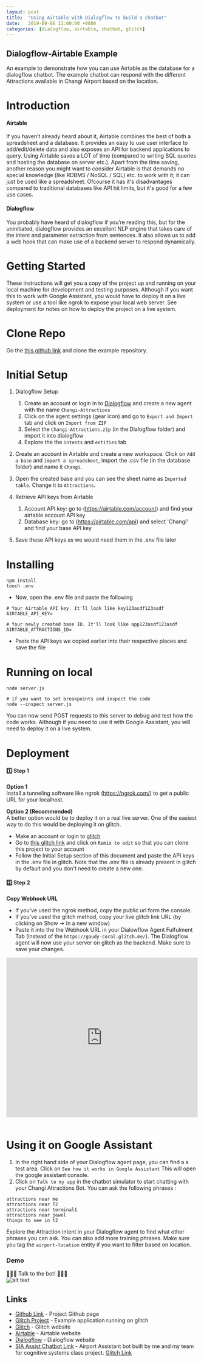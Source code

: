 ```yaml
---
layout: post
title:  "Using Airtable with Dialogflow to build a chatbot"
date:   2019-09-06 11:00:00 +0800
categories: [dialogflow, airtable, chatbot, glitch]
---
```

## Dialogflow-Airtable Example
An example to demonstrate how you can use Airtable as the database for a dialogflow chatbot. The example chatbot can respond with the different Attractions available in Changi Airport based on the location. 

# Introduction
#### Airtable
If you haven’t already heard about it, Airtable combines the best of both a spreadsheet and a database. It provides an easy to use user interface to add/edit/delete data and also exposes an API for backend applications to query. Using Airtable saves a LOT of time (compared to writing SQL queries and hosting the database on server etc.). Apart from the time saving, another reason you might want to consider Airtable is that demands no special knowledge (like RDBMS / NoSQL / SQL) etc. to work with it; it can just be used like a spreadsheet. Ofcourse it has it's disadvantages compared to traditional databases like API hit limits, but it's good for a few use cases.

#### Dialogflow
You probably have heard of dialogflow if you’re reading this, but for the uninitiated, dialogflow provides an excellent NLP engine that takes care of the intent and parameter extraction from sentences. It also allows us to add a web hook that can make use of a backend server to respond dynamically.

# Getting Started

These instructions will get you a copy of the project up and running on your local machine for development and testing purposes. Although if you want this to work with Google Assistant, you would have to deploy it on a live system or use a tool like ngrok to expose your local web server. 
See deployment for notes on how to deploy the project on a live system.

# Clone Repo
Go the [this github link](https://github.com/vishaag/dialogflow-airtable-example) and clone the example repository.

# Initial Setup

1. Dialogflow Setup
   1. Create an account or login in to [Dialogflow](https://dialogflow.com) and create a new agent with the name ```Changi-Attractions```
   2. Click on the agent settings (gear icon) and go to ```Export and Import``` tab and click on ```Import from ZIP```
   3. Select the ```Changi-Attractions.zip``` (in the Dialogflow folder) and import it into dialogflow
   4. Explore the the ```intents``` and ```entities``` tab
   
2. Create an account in Airtable and create a new workspace. Click on ```Add a base``` and ```import a spreadsheet```, import the .csv file (in the database folder) and name it ```Changi```.
3. Open the created base and you can see the sheet name as ```Imported table```. Change it to ```Attractions```.
3. Retrieve API keys from Airtable
   1. Account API key: 
   go to (https://airtable.com/account) and find your airtable account API key
   2. Database key: 
   go to (https://airtable.com/api) and select 'Changi' and find your base API key
4. Save these API keys as we would need them in the .env file later
   

# Installing

```
npm install
touch .env
```

* Now, open the .env file and paste the following

```
# Your Airtable API key. It'll look like key123asdf123asdf
AIRTABLE_API_KEY=

# Your newly created base ID. It'll look like app123asdf123asdf
AIRTABLE_ATTRACTIONS_ID=
```

* Paste the API keys we copied earlier into their respective places and save the file

# Running on local
```
node server.js
```
```
# if you want to set breakpoints and inspect the code
node --inspect server.js
```
You can now send POST requests to this server to debug and test how the code works. Although if you need to use it
with Google Assistant, you will need to deploy it on a live system.

# Deployment

#### 1️⃣ Step 1
__Option 1__  
Install a tunneling software like ngrok (https://ngrok.com/) to get a public URL for your localhost.

__Option 2 (Recommended)__  
A better option would be to deploy it on a real live server. One of the easiest way to do this would be
deploying it on glitch.  
* Make an account or login to [glitch](http://glitch.me)  
*  Go to [this glitch link](https://glitch.com/edit/#!/gaudy-coral) and click on ```Remix to edit``` so that you can clone this project to your account  
* Follow the Initial Setup section of this document and paste the API keys in the .env file in glitch. Note that the .env file is already present in glitch by default and you don't need to create a new one.

#### 2️⃣ Step 2
__Copy Webhook URL__  
* If you've used the ngrok method, copy the public url form the console.
* If you've used the glitch method, copy your live glitch link URL (by clicking on Show -> In a new window)
* Paste it into the the Webhook URL in your Dialowflow Agent Fulfulment Tab (instead of the ```https://gaudy-coral.glitch.me/```). The Dialogflow agent will now use your server on glitch as the backend. Make sure to save your changes.

<!-- Copy and Paste Me -->
<div class="glitch-embed-wrap" style="height: 420px; width: 100%;">
  <iframe
    src="https://glitch.com/embed/#!/embed/gaudy-coral?path=.env&previewSize=0"
    title="gaudy-coral on Glitch"
    allow="geolocation; microphone; camera; midi; vr; encrypted-media"
    style="height: 100%; width: 100%; border: 0;">
  </iframe>
</div> <br>

# Using it on Google Assistant

1.  In the right hand side of your Dialogflow agent page, you can find a a test area. Click on ```See how it works in Google Assistant```
This will open the google assistant console.
2.  Click on ```Talk to my app``` in the chatbot simulator to start chatting with your Changi Attractions Bot.
You can ask the following phrases : 
```
attractions near me
attractions near T2
attractions near terminal1
attractions near jewel
things to see in t2
```
Explore the Attraction intent in your Dialogflow agent to find what other phrases you can ask. You can also add more training phrases. Make sure you
tag the ```airport-location``` entity if you want to filter based on location.


### Demo
💃💃💃 Talk to the bot! 🕺🕺🕺  
![alt text][logo]

[logo]: https://cdn.glitch.com/b83fbab5-1da9-4904-9d90-9b27a994f32e%2Fchatbot-demo.gif?v=1567742893772 "Chatbot Demo"


## Links
* [Github Link](https://github.com/vishaag/dialogflow-airtable-example) - Project Github page
* [Glitch Project](https://glitch.com/edit/#!/gaudy-coral) - Example application running on glitch
* [Glitch](http://glitch.me) - Glitch website
* [Airtable](https://airtable.com) - Airtable website
* [Dialogflow](https://dialogflow.com) - Dialogflow website
* [SIA Assist Chatbot Link](https://github.com/vishaag/siaAssist) - Airport Assistant bot built by me and my team for cognitive systems class project. [Glitch Link](https://glitch.com/edit/#!/sia-assist)

